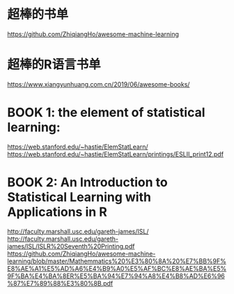 # 超棒的书单
https://github.com/ZhiqiangHo/awesome-machine-learning
# 超棒的R语言书单
https://www.xiangyunhuang.com.cn/2019/06/awesome-books/

# BOOK 1: the element of statistical learning:
https://web.stanford.edu/~hastie/ElemStatLearn/ \
https://web.stanford.edu/~hastie/ElemStatLearn/printings/ESLII_print12.pdf

# BOOK 2: An Introduction to Statistical Learning with Applications in R
http://faculty.marshall.usc.edu/gareth-james/ISL/ \
http://faculty.marshall.usc.edu/gareth-james/ISL/ISLR%20Seventh%20Printing.pdf
https://github.com/ZhiqiangHo/awesome-machine-learning/blob/master/Mathemmatics%20%E3%80%8A%20%E7%BB%9F%E8%AE%A1%E5%AD%A6%E4%B9%A0%E5%AF%BC%E8%AE%BA%E5%9F%BA%E4%BA%8ER%E5%BA%94%E7%94%A8%E4%B8%AD%E6%96%87%E7%89%88%E3%80%8B.pdf
